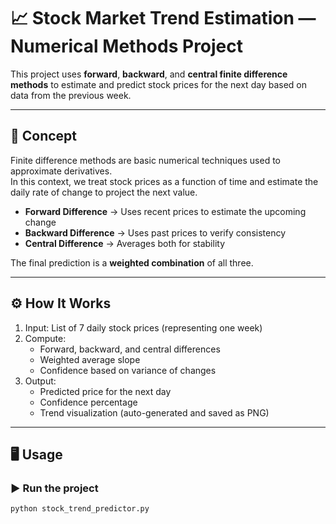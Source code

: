 # 📈 Stock Market Trend Estimation — Numerical Methods Project

This project uses **forward**, **backward**, and **central finite difference methods** to estimate and predict stock prices for the next day based on data from the previous week.

---

## 🧠 Concept

Finite difference methods are basic numerical techniques used to approximate derivatives.  
In this context, we treat stock prices as a function of time and estimate the daily rate of change to project the next value.

- **Forward Difference** → Uses recent prices to estimate the upcoming change  
- **Backward Difference** → Uses past prices to verify consistency  
- **Central Difference** → Averages both for stability  

The final prediction is a **weighted combination** of all three.

---

## ⚙️ How It Works

1. Input: List of 7 daily stock prices (representing one week)
2. Compute:
   - Forward, backward, and central differences
   - Weighted average slope
   - Confidence based on variance of changes
3. Output:
   - Predicted price for the next day
   - Confidence percentage
   - Trend visualization (auto-generated and saved as PNG)

---

## 🖥️ Usage

### ▶️ Run the project
```bash
python stock_trend_predictor.py
